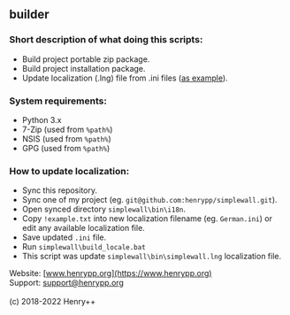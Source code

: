 ## builder

### Short description of what doing this scripts:

- Build project portable zip package.
- Build project installation package.
- Update localization (.lng) file from .ini files ([as example](https://github.com/henrypp/builder#how-to-update-localization)).

### System requirements:

- Python 3.x
- 7-Zip (used from `%path%`)
- NSIS (used from `%path%`)
- GPG (used from `%path%`)

### How to update localization:

- Sync this repository.
- Sync one of my project (eg. `git@github.com:henrypp/simplewall.git`).
- Open synced directory `simplewall\bin\i18n`.
- Copy `!example.txt` into new localization filename (eg. `German.ini`) or edit any available localization file.
- Save updated `.ini` file.
- Run `simplewall\build_locale.bat`
- This script was update `simplewall\bin\simplewall.lng` localization file.

Website: [www.henrypp.org](https://www.henrypp.org)<br />
Support: support@henrypp.org<br />
<br />
(c) 2018-2022 Henry++

